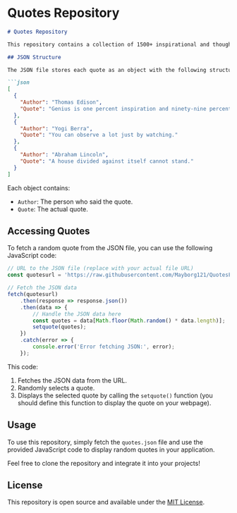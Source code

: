 # Quotes Repository

```markdown
# Quotes Repository

This repository contains a collection of 1500+ inspirational and thought-provoking quotes stored in a JSON file. You can access the quotes and their respective authors to display them in your web applications.

## JSON Structure

The JSON file stores each quote as an object with the following structure:

```json
[
  {
    "Author": "Thomas Edison",
    "Quote": "Genius is one percent inspiration and ninety-nine percent perspiration."
  },
  {
    "Author": "Yogi Berra",
    "Quote": "You can observe a lot just by watching."
  },
  {
    "Author": "Abraham Lincoln",
    "Quote": "A house divided against itself cannot stand."
  }
]
```

Each object contains:
- `Author`: The person who said the quote.
- `Quote`: The actual quote.

## Accessing Quotes

To fetch a random quote from the JSON file, you can use the following JavaScript code:

```javascript
// URL to the JSON file (replace with your actual file URL)
const quotesurl = 'https://raw.githubusercontent.com/Mayborg121/QuotesFileHostin/refs/heads/main/quotes.json';

// Fetch the JSON data
fetch(quotesurl)
    .then(response => response.json())
    .then(data => {
        // Handle the JSON data here
        const quotes = data[Math.floor(Math.random() * data.length)];
        setquote(quotes);
    })
    .catch(error => {
        console.error('Error fetching JSON:', error);
    });
```

This code:
1. Fetches the JSON data from the URL.
2. Randomly selects a quote.
3. Displays the selected quote by calling the `setquote()` function (you should define this function to display the quote on your webpage).

## Usage

To use this repository, simply fetch the `quotes.json` file and use the provided JavaScript code to display random quotes in your application.

Feel free to clone the repository and integrate it into your projects!

## License

This repository is open source and available under the [MIT License](LICENSE).

